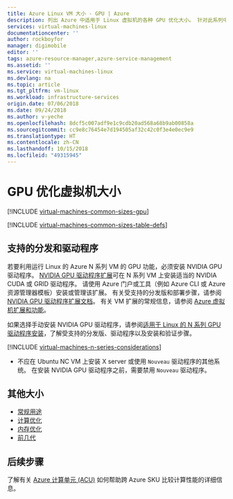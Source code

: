 ```yaml
---
title: Azure Linux VM 大小 - GPU | Azure
description: 列出 Azure 中适用于 Linux 虚拟机的各种 GPU 优化大小。 针对此系列中的大小列出了 vCPU、数据磁盘和 NIC 的数量，以及存储吞吐量和网络带宽。
services: virtual-machines-linux
documentationcenter: ''
author: rockboyfor
manager: digimobile
editor: ''
tags: azure-resource-manager,azure-service-management
ms.assetid: ''
ms.service: virtual-machines-linux
ms.devlang: na
ms.topic: article
ms.tgt_pltfrm: vm-linux
ms.workload: infrastructure-services
origin.date: 07/06/2018
ms.date: 09/24/2018
ms.author: v-yeche
ms.openlocfilehash: 8dcf5c007adf9e1c9cdb20ad568a68b9ab00858a
ms.sourcegitcommit: cc9e8c76454e7d194505af32c42c0f3e4e0ec9e9
ms.translationtype: HT
ms.contentlocale: zh-CN
ms.lasthandoff: 10/15/2018
ms.locfileid: "49315945"
---
```

# <a name="gpu-optimized-virtual-machine-sizes"></a>GPU 优化虚拟机大小

[!INCLUDE [virtual-machines-common-sizes-gpu](../../../includes/virtual-machines-common-sizes-gpu.md)]

[!INCLUDE [virtual-machines-common-sizes-table-defs](../../../includes/virtual-machines-common-sizes-table-defs.md)]

## <a name="supported-distributions-and-drivers"></a>支持的分发和驱动程序

若要利用运行 Linux 的 Azure N 系列 VM 的 GPU 功能，必须安装 NVIDIA GPU 驱动程序。 [NVIDIA GPU 驱动程序扩展](../extensions/hpccompute-gpu-linux.md)可在 N 系列 VM 上安装适当的 NVIDIA CUDA 或 GRID 驱动程序。 请使用 Azure 门户或工具（例如 Azure CLI 或 Azure 资源管理器模板）安装或管理该扩展。 有关受支持的分发版和部署步骤，请参阅 [NVIDIA GPU 驱动程序扩展文档](../extensions/hpccompute-gpu-linux.md)。 有关 VM 扩展的常规信息，请参阅 [Azure 虚拟机扩展和功能](../extensions/overview.md)。

如果选择手动安装 NVIDIA GPU 驱动程序，请参阅[适用于 Linux 的 N 系列 GPU 驱动程序安装](n-series-driver-setup.md)，了解受支持的分发版、驱动程序以及安装和验证步骤。

[!INCLUDE [virtual-machines-n-series-considerations](../../../includes/virtual-machines-n-series-considerations.md)]

* 不应在 Ubuntu NC VM 上安装 X server 或使用 `Nouveau` 驱动程序的其他系统。 在安装 NVIDIA GPU 驱动程序之前，需要禁用 `Nouveau` 驱动程序。  

## <a name="other-sizes"></a>其他大小
- [常规用途](sizes-general.md)
- [计算优化](sizes-compute.md)
- [内存优化](sizes-memory.md)
- [前几代](sizes-previous-gen.md)

<!--Not Available on - [Storage optimized](sizes-storage.md)-->
<!--Not Available on - [High performance compute](sizes-hpc.md)-->

## <a name="next-steps"></a>后续步骤
了解有关 [Azure 计算单元 (ACU)](acu.md) 如何帮助跨 Azure SKU 比较计算性能的详细信息。

<!--The parent file of includes file of virtual-machines-n-series-considerations.md-->
<!--ms.date:07/30/2018-->